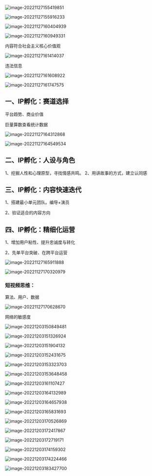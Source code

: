 ![image-20221127155419851](../../assets/image-20221127155419851.png)

![image-20221127155916233](../../assets/image-20221127155916233.png)

![image-20221127160404939](../../assets/image-20221127160404939.png)

![image-20221127160949331](../../assets/image-20221127160949331.png)

内容符合社会主义核心价值观

![image-20221127161414037](../../assets/image-20221127161414037.png)

违法信息

![image-20221127161608922](../../assets/image-20221127161608922.png)

![image-20221127161747575](../../assets/image-20221127161747575.png)

## 一、IP孵化：赛道选择

平台趋势、商业价值

巨量算数查看统计数据

![image-20221127164312868](../../assets/image-20221127164312868.png)

![image-20221127164549534](../../assets/image-20221127164549534.png)

## 二、IP孵化：人设与角色

1、挖掘人性和心理原型，寻找情感共鸣。 2、用讲故事的方式，建立认同感

## 三、IP孵化：内容快速迭代

1、搭建最小单元团队。编导+演员

2、验证适合的内容方向

## 四、IP孵化：精细化运营

1、增加用户粘性、提升忠诚度与转化

2、先单平台突破、在跨平台运营

![image-20221127165911888](../../assets/image-20221127165911888.png)

![image-20221127170320979](../../assets/image-20221127170320979.png)

### 短视频思维：

算法、用户、数据

![image-20221127170628670](../../assets/image-20221127170628670.png)

网络的敏感度

![image-20221203150849481](../../assets/image-20221203150849481.png)

![image-20221203151326924](../../assets/image-20221203151326924.png)

![image-20221203151904132](../../assets/image-20221203151904132.png)

![image-20221203152431675](../../assets/image-20221203152431675.png)

![image-20221203153323703](../../assets/image-20221203153323703.png)

![image-20221203153648458](../../assets/image-20221203153648458.png)

![image-20221203161107427](../../assets/image-20221203161107427.png)

![image-20221203164132989](../../assets/image-20221203164132989.png)

![image-20221203164657938](../../assets/image-20221203164657938.png)

![image-20221203165831693](../../assets/image-20221203165831693.png)

![image-20221203170526869](../../assets/image-20221203170526869.png)

![image-20221203172417867](../../assets/image-20221203172417867.png)

![image-20221203172719171](../../assets/image-20221203172719171.png)

![image-20221203174159302](../../assets/image-20221203174159302.png)

![image-20221203174224466](../../assets/image-20221203174224466.png)

![image-20221203183427700](../../assets/image-20221203183427700.png)

